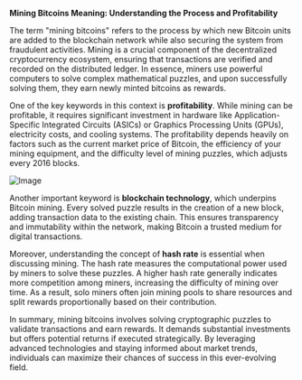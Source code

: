 **Mining Bitcoins Meaning: Understanding the Process and Profitability**

The term "mining bitcoins" refers to the process by which new Bitcoin units are added to the blockchain network while also securing the system from fraudulent activities. Mining is a crucial component of the decentralized cryptocurrency ecosystem, ensuring that transactions are verified and recorded on the distributed ledger. In essence, miners use powerful computers to solve complex mathematical puzzles, and upon successfully solving them, they earn newly minted bitcoins as rewards.

One of the key keywords in this context is **profitability**. While mining can be profitable, it requires significant investment in hardware like Application-Specific Integrated Circuits (ASICs) or Graphics Processing Units (GPUs), electricity costs, and cooling systems. The profitability depends heavily on factors such as the current market price of Bitcoin, the efficiency of your mining equipment, and the difficulty level of mining puzzles, which adjusts every 2016 blocks.

![Image](https://github.com/user-attachments/assets/31692037-0104-4703-abd1-696b6a7dd41b)

Another important keyword is **blockchain technology**, which underpins Bitcoin mining. Every solved puzzle results in the creation of a new block, adding transaction data to the existing chain. This ensures transparency and immutability within the network, making Bitcoin a trusted medium for digital transactions.

Moreover, understanding the concept of **hash rate** is essential when discussing mining. The hash rate measures the computational power used by miners to solve these puzzles. A higher hash rate generally indicates more competition among miners, increasing the difficulty of mining over time. As a result, solo miners often join mining pools to share resources and split rewards proportionally based on their contribution.

In summary, mining bitcoins involves solving cryptographic puzzles to validate transactions and earn rewards. It demands substantial investments but offers potential returns if executed strategically. By leveraging advanced technologies and staying informed about market trends, individuals can maximize their chances of success in this ever-evolving field.